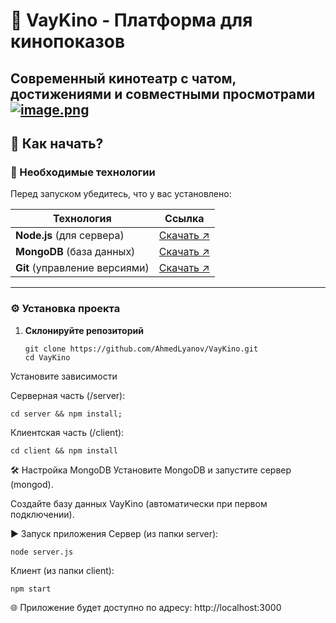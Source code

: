 # 🌟 VayKino - Платформа для кинопоказов  
**Современный кинотеатр с чатом, достижениями и совместными просмотрами**  
[![image.png](https://i.postimg.cc/BZkB33xc/image.png)](https://postimg.cc/5j5C5ZK6)
---

## 🚀 Как начать?  

### 🔧 Необходимые технологии  
Перед запуском убедитесь, что у вас установлено:  

| Технология               | Ссылка                     |  
|--------------------------|----------------------------|  
| **Node.js** (для сервера) | [Скачать ↗](https://nodejs.org/) |  
| **MongoDB** (база данных) | [Скачать ↗](https://www.mongodb.com/) |  
| **Git** (управление версиями) | [Скачать ↗](https://git-scm.com/) |  

---

### ⚙️ Установка проекта  

1. **Склонируйте репозиторий**  
   ```
   git clone https://github.com/AhmedLyanov/VayKino.git
   cd VayKino
Установите зависимости

Серверная часть (/server):
   ```
   cd server && npm install;
   ```

Клиентская часть (/client):
   ```
   cd client && npm install
   ```
🛠 Настройка MongoDB
Установите MongoDB и запустите сервер (mongod).

Создайте базу данных VayKino (автоматически при первом подключении).

▶️ Запуск приложения
Сервер (из папки server):
```
node server.js
```
Клиент (из папки client):
```
npm start
```
🌐 Приложение будет доступно по адресу: http://localhost:3000

